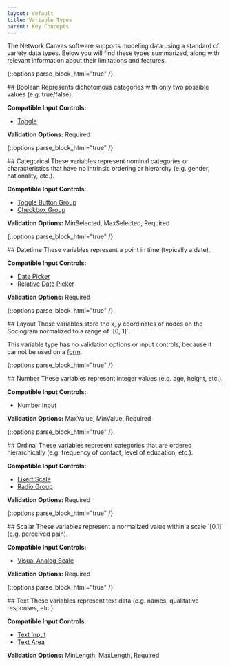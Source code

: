 ```yaml
---
layout: default
title: Variable Types
parent: Key Concepts
---
```


The Network Canvas software supports modeling data using a standard of variety data types. Below you will find these types summarized, along with relevant information about their limitations and features.

{::options parse_block_html="true" /}
<div class="variable-definition">
## Boolean
Represents dichotomous categories with only two possible values (e.g. true/false).

**Compatible Input Controls:**

- [Toggle](../input-controls#Toggle)

**Validation Options:** Required
</div>

{::options parse_block_html="true" /}
<div class="variable-definition">
## Categorical
These variables represent nominal categories or characteristics that have no intrinsic ordering or hierarchy (e.g. gender, nationality, etc.).

**Compatible Input Controls:**

- [Toggle Button Group](../input-controls#Toggle-Button-Group)
- [Checkbox Group](../input-controls#Checkbox-Group)

**Validation Options:** MinSelected, MaxSelected, Required
</div>

{::options parse_block_html="true" /}
<div class="variable-definition">
## Datetime
These variables represent a point in time (typically a date).

**Compatible Input Controls:**

- [Date Picker](../input-controls#Date-Picker)
- [Relative Date Picker](../input-controls#Relative-Date-Picker)

**Validation Options:** Required
</div>

{::options parse_block_html="true" /}
<div class="variable-definition">
## Layout
These variables store the x, y coordinates of nodes on the Sociogram normalized to a range of `[0, 1]`.

This variable type has no validation options or input controls, because it cannot be used on a [form](./forms.md).
</div>

{::options parse_block_html="true" /}
<div class="variable-definition">
## Number
These variables represent integer values (e.g. age, height, etc.).

**Compatible Input Controls:**

- [Number Input](../input-controls#Number-Input)

**Validation Options:** MaxValue, MinValue, Required
</div>

{::options parse_block_html="true" /}
<div class="variable-definition">
## Ordinal
These variables represent categories that are ordered hierarchically (e.g. frequency of contact, level of education, etc.).

**Compatible Input Controls:**

- [Likert Scale](../input-controls#Likert-Scale)
- [Radio Group](../input-controls#Radio-Group)

**Validation Options:** Required
</div>

{::options parse_block_html="true" /}
<div class="variable-definition">
## Scalar
These variables represent a normalized value within a scale `[0.1]` (e.g. perceived pain).

**Compatible Input Controls:**

- [Visual Analog Scale](../input-controls#Visual-Analog-Scale)

**Validation Options:** Required
</div>

{::options parse_block_html="true" /}
<div class="variable-definition">
## Text
These variables represent text data (e.g. names, qualitative responses, etc.).

**Compatible Input Controls:**

- [Text Input](../input-controls#Text-Input)
- [Text Area](../input-controls#Text-Area)

**Validation Options:** MinLength, MaxLength, Required
</div>
